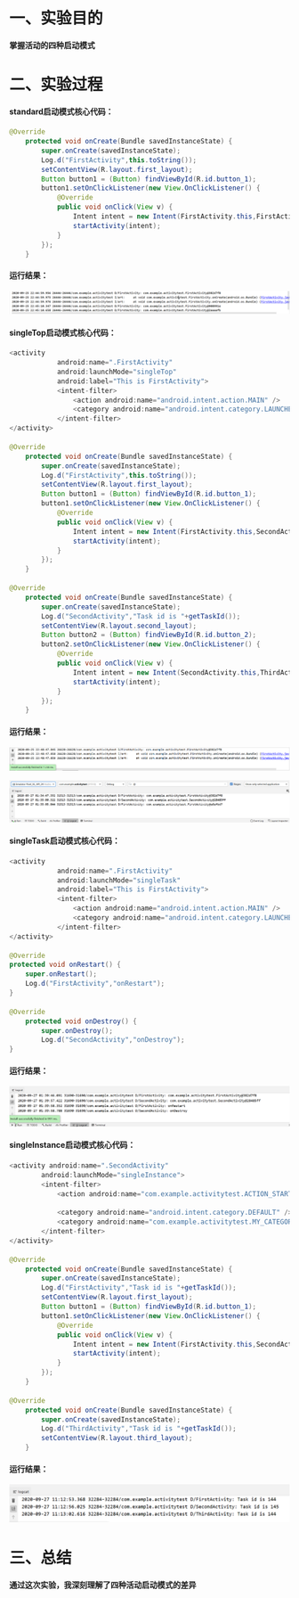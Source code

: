 # 一、实验目的

#### 掌握活动的四种启动模式



# 二、实验过程

#### standard启动模式核心代码：

```java
@Override
    protected void onCreate(Bundle savedInstanceState) {
        super.onCreate(savedInstanceState);
        Log.d("FirstActivity",this.toString());
        setContentView(R.layout.first_layout);
        Button button1 = (Button) findViewById(R.id.button_1);
        button1.setOnClickListener(new View.OnClickListener() {
            @Override
            public void onClick(View v) {
                Intent intent = new Intent(FirstActivity.this,FirstActivity.class);
                startActivity(intent);
            }
        });
    }
```

#### 运行结果：

![](https://github.com/irrigate-brain/2018118143_Android/blob/homework/2018118143%E7%AC%AC%E4%BA%8C%E6%AC%A1%E4%BD%9C%E4%B8%9A/%E6%88%AA%E5%9B%BE1.png?raw=true)



#### singleTop启动模式核心代码：

```java
<activity
            android:name=".FirstActivity"
            android:launchMode="singleTop"
            android:label="This is FirstActivity">
            <intent-filter>
                <action android:name="android.intent.action.MAIN" />
                <category android:name="android.intent.category.LAUNCHER" />
            </intent-filter>
</activity>
                    
@Override
    protected void onCreate(Bundle savedInstanceState) {
        super.onCreate(savedInstanceState);
        Log.d("FirstActivity",this.toString());
        setContentView(R.layout.first_layout);
        Button button1 = (Button) findViewById(R.id.button_1);
        button1.setOnClickListener(new View.OnClickListener() {
            @Override
            public void onClick(View v) {
                Intent intent = new Intent(FirstActivity.this,SecondActivity.class);
                startActivity(intent);
            }
        });
    }

@Override
    protected void onCreate(Bundle savedInstanceState) {
        super.onCreate(savedInstanceState);
        Log.d("SecondActivity","Task id is "+getTaskId());
        setContentView(R.layout.second_layout);
        Button button2 = (Button) findViewById(R.id.button_2);
        button2.setOnClickListener(new View.OnClickListener() {
            @Override
            public void onClick(View v) {
                Intent intent = new Intent(SecondActivity.this,ThirdActivity.class);
                startActivity(intent);
            }
        });
    }
```

#### 运行结果：

![](https://github.com/irrigate-brain/2018118143_Android/blob/homework/2018118143%E7%AC%AC%E4%BA%8C%E6%AC%A1%E4%BD%9C%E4%B8%9A/%E6%88%AA%E5%9B%BE2.png?raw=true)

![](https://github.com/irrigate-brain/2018118143_Android/blob/homework/2018118143%E7%AC%AC%E4%BA%8C%E6%AC%A1%E4%BD%9C%E4%B8%9A/%E6%88%AA%E5%9B%BE3.png?raw=true)



#### singleTask启动模式核心代码：

```java
<activity
            android:name=".FirstActivity"
            android:launchMode="singleTask"
            android:label="This is FirstActivity">
            <intent-filter>
                <action android:name="android.intent.action.MAIN" />
                <category android:name="android.intent.category.LAUNCHER" />
            </intent-filter>
</activity>
                    
@Override
protected void onRestart() {
    super.onRestart();
    Log.d("FirstActivity","onRestart");
}

@Override
    protected void onDestroy() {
        super.onDestroy();
        Log.d("SecondActivity","onDestroy");
}
```

#### 运行结果：

![](https://github.com/irrigate-brain/2018118143_Android/blob/homework/2018118143%E7%AC%AC%E4%BA%8C%E6%AC%A1%E4%BD%9C%E4%B8%9A/%E6%88%AA%E5%9B%BE4.png?raw=true)



#### singleInstance启动模式核心代码：

```java
<activity android:name=".SecondActivity"
        android:launchMode="singleInstance">
        <intent-filter>
            <action android:name="com.example.activitytest.ACTION_START" />

            <category android:name="android.intent.category.DEFAULT" />
            <category android:name="com.example.activitytest.MY_CATEGORY" />
        </intent-filter>
</activity>
                
@Override
    protected void onCreate(Bundle savedInstanceState) {
        super.onCreate(savedInstanceState);
        Log.d("FirstActivity","Task id is "+getTaskId());
        setContentView(R.layout.first_layout);
        Button button1 = (Button) findViewById(R.id.button_1);
        button1.setOnClickListener(new View.OnClickListener() {
            @Override
            public void onClick(View v) {
                Intent intent = new Intent(FirstActivity.this,SecondActivity.class);
                startActivity(intent);
            }
        });
    }

@Override
    protected void onCreate(Bundle savedInstanceState) {
        super.onCreate(savedInstanceState);
        Log.d("ThirdActivity","Task id is "+getTaskId());
        setContentView(R.layout.third_layout);
    }
```

#### 运行结果：

![](https://github.com/irrigate-brain/2018118143_Android/blob/homework/2018118143%E7%AC%AC%E4%BA%8C%E6%AC%A1%E4%BD%9C%E4%B8%9A/%E6%88%AA%E5%9B%BE5.png?raw=true)



# 三、总结

#### 通过这次实验，我深刻理解了四种活动启动模式的差异


